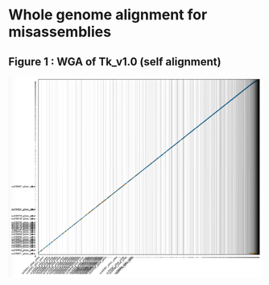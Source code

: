 # Whole genome alignment for misassemblies

## Figure 1 : WGA of Tk_v1.0 (self alignment)
![Figure 1](https://github.com/macarima/Tk_genome_project/blob/master/Assessment/images/Figure1.png)
